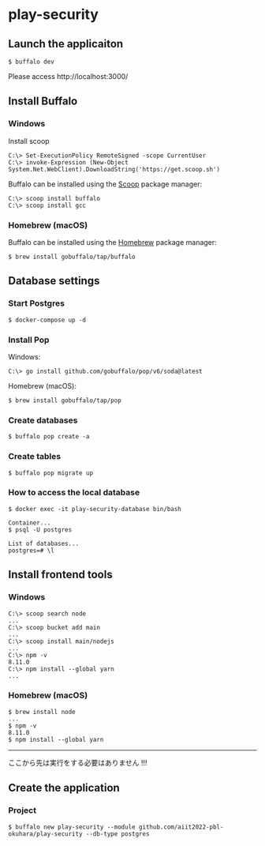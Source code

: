 # play-security

## Launch the applicaiton
```
$ buffalo dev
```

Please access http://localhost:3000/ 

## Install Buffalo
### Windows

Install scoop 
```
C:\> Set-ExecutionPolicy RemoteSigned -scope CurrentUser
C:\> invoke-Expression (New-Object System.Net.WebClient).DownloadString('https://get.scoop.sh')
```

Buffalo can be installed using the [Scoop](https://scoop.sh/) package manager:

```
C:\> scoop install buffalo
C:\> scoop install gcc
```

### Homebrew (macOS)
Buffalo can be installed using the [Homebrew](https://brew.sh/) package manager:
```
$ brew install gobuffalo/tap/buffalo
```

## Database settings

### Start Postgres
```
$ docker-compose up -d
```

### Install Pop 
Windows:
```
C:\> go install github.com/gobuffalo/pop/v6/soda@latest
```

Homebrew (macOS):
```
$ brew install gobuffalo/tap/pop
```

### Create databases

```
$ buffalo pop create -a
```

### Create tables

```
$ buffalo pop migrate up
```

### How to access the local database 

```
$ docker exec -it play-security-database bin/bash

Container...
$ psql -U postgres

List of databases...
postgres=# \l
```

## Install frontend tools
### Windows
```
C:\> scoop search node
...
C:\> scoop bucket add main
...
C:\> scoop install main/nodejs
...
C:\> npm -v
8.11.0
C:\> npm install --global yarn
...
```

### Homebrew (macOS)
```
$ brew install node
...
$ npm -v
8.11.0
$ npm install --global yarn 
```

-----

ここから先は実行をする必要はありません !!!

## Create the application
### Project

```
$ buffalo new play-security --module github.com/aiit2022-pbl-okuhara/play-security --db-type postgres
```
